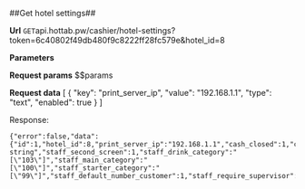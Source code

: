 ##Get hotel settings##


**Url**
<code>GET</code>api.hottab.pw/cashier/hotel-settings?token=6c40802f49db480f9c8222ff28fc579e&hotel_id=8


**Parameters**

**Request params**
$$params

**Request data**
[
    {
        "key": "print_server_ip",
        "value": "192.168.1.1",
        "type": "text",
        "enabled": true
    }
]


Response:

```
{"error":false,"data":{"id":1,"hotel_id":8,"print_server_ip":"192.168.1.1","cash_closed":1,"config":"json string","staff_second_screen":1,"staff_drink_category":"[\"103\"]","staff_main_category":"[\"100\"]","staff_starter_category":"[\"99\"]","staff_default_number_customer":1,"staff_require_supervisor":0,"staff_secure_actions_add_food":0,"staff_secure_actions_edit_food":0,"staff_secure_actions_delete_food":1,"staff_secure_actions_add_discount":0,"staff_secure_actions_delete_discount":0,"staff_secure_actions_add_tax":0,"staff_secure_actions_delete_tax":0,"staff_secure_actions_selecte_table":1,"staff_secure_actions_change_order_number":0,"staff_secure_actions_add_item_discount":0,"staff_secure_actions_cancel_order":0,"staff_receipt_show_modifier":1,"staff_receipt_copy_bill":2,"staff_receipt_copy_fire":1,"staff_receipt_copy_kitchen":1,"staff_receipt_copy_report":1,"staff_receipt_copy_withdraw":1,"staff_receipt_copy_deposit":1,"staff_receipt_copy_bar":1,"staff_receipt_copy_kitchenResend":1,"staff_receipt_copy_barResend":1,"staff_receipt_copy_billCancel":1,"staff_receipt_table_change":0}}

```

